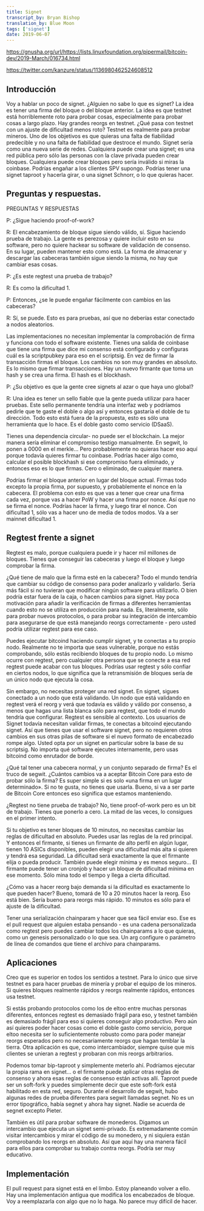 ```yaml
---
title: Signet
transcript_by: Bryan Bishop
translation_by: Blue Moon
tags: ['signet']
date: 2019-06-07
---
```

<https://gnusha.org/url/https://lists.linuxfoundation.org/pipermail/bitcoin-dev/2019-March/016734.html>

<https://twitter.com/kanzure/status/1136980462524608512>

## Introducción

Voy a hablar un poco de signet. ¿Alguien no sabe lo que es signet? La idea es tener una firma del bloque o del bloque anterior. La idea es que testnet está horriblemente roto para probar cosas, especialmente para probar cosas a largo plazo. Hay grandes reorgs en testnet. ¿Qué pasa con testnet con un ajuste de dificultad menos roto? Testnet es realmente para probar mineros. Uno de los objetivos es que quieras una falta de fiabilidad predecible y no una falta de fiabilidad que destroce el mundo. Signet sería como una nueva serie de redes. Cualquiera puede crear una signet; es una red pública pero sólo las personas con la clave privada pueden crear bloques. Cualquiera puede crear bloques pero sería inválido si miras la coinbase. Podrías engañar a los clientes SPV supongo. Podrías tener una signet taproot y hacerla girar, o una signet Schnorr, o lo que quieras hacer.

## Preguntas y respuestas.

PREGUNTAS Y RESPUESTAS

P: ¿Sigue haciendo proof-of-work?

R: El encabezamiento de bloque sigue siendo válido, sí. Sigue haciendo prueba de trabajo. La gente es perezosa y quiere incluir esto en su software, pero no quiere hackear su software de validación de consenso. En su lugar, pueden mantener esto como está. La forma de almacenar y descargar las cabeceras también sigue siendo la misma, no hay que cambiar esas cosas.

P: ¿Es este regtest una prueba de trabajo?

R: Es como la dificultad 1.

P: Entonces, ¿se le puede engañar fácilmente con cambios en las cabeceras?

R: Sí, se puede. Esto es para pruebas, así que no deberías estar conectado a nodos aleatorios.

Las implementaciones no necesitan implementar la comprobación de firma y funciona con todo el software existente. Tienes una salida de coinbase que tiene una firma que dice mi consenso está configurado y configuras cuál es la scriptpubkey para eso en el scriptsig. En vez de firmar la transacción firmas el bloque. Los cambios no son muy grandes en absoluto. Es lo mismo que firmar transacciones. Hay un nuevo firmante que toma un hash y se crea una firma. El hash es el blockhash.

P: ¿Su objetivo es que la gente cree signets al azar o que haya uno global?

R: Una idea es tener un sello fiable que la gente pueda utilizar para hacer pruebas. Este sello permanente tendría una interfaz web y podríamos pedirle que te gaste el doble o algo así y entonces gastaría el doble de tu dirección. Todo esto está fuera de la propuesta, esto es sólo una herramienta que lo hace. Es el doble gasto como servicio (DSaaS).

Tienes una dependencia circular- no puede ser el blockchain. La mejor manera sería eliminar el compromiso testigo manualmente. En segwit, lo ponen a 0000 en el merkle... Pero probablemente no quieras hacer eso aquí porque todavía quieres firmar tu coinbase. Podrías hacer algo como, calcular el posible blockhash si ese compromiso fuera eliminado, y entonces eso es lo que firmas. Cero o eliminado, de cualquier manera.

Podrías firmar el bloque anterior en lugar del bloque actual. Firmas todo excepto la propia firma, por supuesto, y probablemente el nonce en la cabecera. El problema con esto es que vas a tener que crear una firma cada vez, porque vas a hacer PoW y hacer una firma por nonce. Así que no se firma el nonce. Podrías hacer la firma, y luego tirar el nonce. Con dificultad 1, sólo vas a hacer uno de media de todos modos. Va a ser mainnet dificultad 1.

## Regtest frente a signet

Regtest es malo, porque cualquiera puede ir y hacer mil millones de bloques. Tienes que conseguir las cabeceras y luego el bloque y luego comprobar la firma.

¿Qué tiene de malo que la firma esté en la cabecera? Todo el mundo tendría que cambiar su código de consenso para poder analizarlo y validarlo. Sería más fácil si no tuvieran que modificar ningún software para utilizarlo. O bien podría estar fuera de la caja, o hacen cambios para signet. Hay poca motivación para añadir la verificación de firmas a diferentes herramientas cuando esto no se utiliza en producción para nada. Es, literalmente, sólo para probar nuevos protocolos, o para probar su integración de intercambio para asegurarse de que está manejando reorgs correctamente - pero usted podría utilizar regtest para ese caso.

Puedes ejecutar bitcoind haciendo cumplir signet, y te conectas a tu propio nodo. Realmente no te importa que seas vulnerable, porque no estás comprobando, sólo estás recibiendo bloques de tu propio nodo. Lo mismo ocurre con regtest, pero cualquier otra persona que se conecte a esa red regtest puede acabar con tus bloques. Podrías usar regtest y sólo confiar en ciertos nodos, lo que significa que la retransmisión de bloques sería de un único nodo que ejecuta la cosa.

Sin embargo, no necesitas proteger una red signet. En signet, sigues conectado a un nodo que está validando. Un nodo que está validando en regtest verá el reorg y verá que todavía es válido y válido por consenso, a menos que hagas una lista blanca sólo para regtest, que todo el mundo tendría que configurar. Regtest es sensible al contexto. Los usuarios de Signet todavía necesitan validar firmas, te conectas a bitcoind ejecutando signet. Así que tienes que usar el software signet, pero no requieren otros cambios en sus otras pilas de software si el nuevo formato de encabezado rompe algo. Usted opta por un signet en particular sobre la base de su scriptsig. No importa qué software ejecutes internamente, pero usas bitcoind como enrutador de borde.

¿Qué tal tener una cabecera normal, y un conjunto separado de firma? Es el truco de segwit. ¿Cuántos cambios va a aceptar Bitcoin Core para esto de probar sólo la firma? Es super simple si es solo «una firma en un lugar determinado». Si no te gusta, no tienes que usarla. Bueno, si va a ser parte de Bitcoin Core entonces eso significa que estamos manteniendo.

¿Regtest no tiene prueba de trabajo? No, tiene proof-of-work pero es un bit de trabajo. Tienes que ponerlo a cero. La mitad de las veces, lo consigues en el primer intento.

Si tu objetivo es tener bloques de 10 minutos, no necesitas cambiar las reglas de dificultad en absoluto. Puedes usar las reglas de la red principal. Y entonces el firmante, si tienes un firmante de alto perfil en algún lugar, tienen 10 ASICs disponibles, pueden elegir una dificultad más alta si quieren y tendrá esa seguridad. La dificultad será exactamente la que el firmante elija o pueda producir. También puede elegir mínima y es menos seguro... El firmante puede tener un cronjob y hacer un bloque de dificultad mínima en ese momento. Sólo mina todo el tiempo y llega a cierta dificultad.

¿Cómo vas a hacer reorg bajo demanda si la dificultad es exactamente lo que pueden hacer? Bueno, tomará de 10 a 20 minutos hacer la reorg. Eso está bien. Sería bueno para reorgs más rápido. 10 minutos es sólo para el ajuste de la dificultad.

Tener una serialización chainparam y hacer que sea fácil enviar eso. Ese es el pull request que alguien estaba pensando - es una cadena personalizada como regtest pero puedes cambiar todos los chainparams a lo que quieras, como un genesis personalizado o lo que sea. Un arg configure o parámetro de línea de comandos que tiene el archivo para chainparams.

## Aplicaciones

Creo que es superior en todos los sentidos a testnet. Para lo único que sirve testnet es para hacer pruebas de minería y probar el equipo de los mineros. Si quieres bloques realmente rápidos y reorgs realmente rápidos, entonces usa testnet.

Si estás probando protocolos como los de eltoo entre muchas personas diferentes, entonces regtest es demasiado frágil para eso, y testnet también es demasiado frágil para eso si quieres conseguir algo productivo. Pero aún así quieres poder hacer cosas como el doble gasto como servicio, porque eltoo necesita ser lo suficientemente robusto como para poder manejar reorgs esperados pero no necesariamente reorgs que hagan temblar la tierra. Otra aplicación es que, como intercambiador, siempre quise que mis clientes se unieran a regtest y probaran con mis reorgs arbitrarios.

Podemos tomar bip-taproot y simplemente meterlo ahí. Podríamos ejecutar la propia rama en signet... o el firmante puede aplicar otras reglas de consenso y ahora esas reglas de consenso están activas allí. Taproot puede ser un soft-fork y puedes simplemente decir que este soft-fork está habilitado en esta red, seguro. Durante el desarrollo de segwit, hubo algunas redes de prueba diferentes para segwit llamadas segnet. No es un error tipográfico, había segnet y ahora hay signet. Nadie se acuerda de segnet excepto Pieter.

También es útil para probar software de monederos. Digamos un intercambio que ejecuta un signet semi-privado. Es extremadamente común visitar intercambios y mirar el código de su monedero, y ni siquiera están comprobando los reorgs en absoluto. Así que aquí hay una manera fácil para ellos para comprobar su trabajo contra reorgs. Podría ser muy educativo.

## Implementación

El pull request para signet está en el limbo. Estoy planeando volver a ello. Hay una implementación antigua que modifica los encabezados de bloque. Voy a reemplazarla con algo que no lo haga. No parece muy difícil de hacer.
